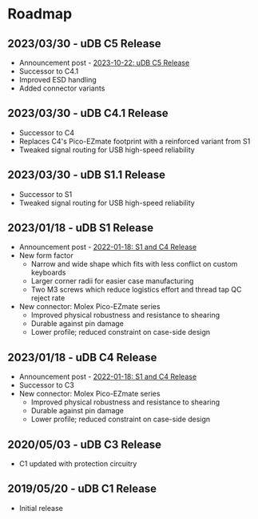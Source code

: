 # Roadmap

## 2023/03/30 - uDB C5 Release
* Announcement post - [2023-10-22: uDB C5 Release](announcements/announcement-20231022.md)
* Successor to C4.1
* Improved ESD handling
* Added connector variants

## 2023/03/30 - uDB C4.1 Release
* Successor to C4
* Replaces C4's Pico-EZmate footprint with a reinforced variant from S1
* Tweaked signal routing for USB high-speed reliability  

## 2023/03/30 - uDB S1.1 Release
* Successor to S1
* Tweaked signal routing for USB high-speed reliability  

## 2023/01/18 - uDB S1 Release
* Announcement post - [2022-01-18: S1 and C4 Release](announcements/announcement-20230118.md)
* New form factor
  * Narrow and wide shape which fits with less conflict on custom keyboards
  * Larger corner radii for easier case manufacturing
  * Two M3 screws which reduce logistics effort and thread tap QC reject rate
* New connector: Molex Pico-EZmate series
  * Improved physical robustness and resistance to shearing
  * Durable against pin damage
  * Lower profile; reduced constraint on case-side design

## 2023/01/18 - uDB C4 Release
* Announcement post - [2022-01-18: S1 and C4 Release](announcements/announcement-20230118.md)
* Successor to C3
* New connector: Molex Pico-EZmate series
  * Improved physical robustness and resistance to shearing
  * Durable against pin damage
  * Lower profile; reduced constraint on case-side design

## 2020/05/03 - uDB C3 Release
* C1 updated with protection circuitry

## 2019/05/20 - uDB C1 Release
* Initial release


